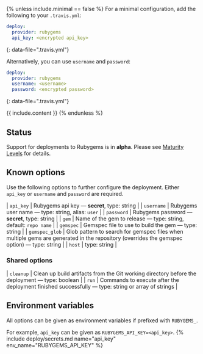 {% unless include.minimal == false %}
For a minimal configuration, add the following to your `.travis.yml`:

```yaml
deploy:
  provider: rubygems
  api_key: <encrypted api_key>
```
{: data-file=".travis.yml"}

Alternatively, you can use `username` and `password`:

```yaml
deploy:
  provider: rubygems
  username: <username>
  password: <encrypted password>
```
{: data-file=".travis.yml"}


{{ include.content }}
{% endunless %}

## Status

Support for deployments to Rubygems is in **alpha**. Please see [Maturity Levels](/user/deployment-v2#maturity-levels) for details.
## Known options

Use the following options to further configure the deployment. Either `api_key` or `username` and `password` are required.

| `api_key` | Rubygems api key &mdash; **secret**, type: string |
| `username` | Rubygems user name &mdash; type: string, alias: `user` |
| `password` | Rubygems password &mdash; **secret**, type: string |
| `gem` | Name of the gem to release &mdash; type: string, default: `repo name` |
| `gemspec` | Gemspec file to use to build the gem &mdash; type: string |
| `gemspec_glob` | Glob pattern to search for gemspec files when multiple gems are generated in the repository (overrides the gemspec option) &mdash; type: string |
| `host` | type: string |

### Shared options

| `cleanup` | Clean up build artifacts from the Git working directory before the deployment &mdash; type: boolean |
| `run` | Commands to execute after the deployment finished successfully &mdash; type: string or array of strings |

## Environment variables

All options can be given as environment variables if prefixed with `RUBYGEMS_`.

For example, `api_key` can be given as `RUBYGEMS_API_KEY=<api_key>`.
{% include deploy/secrets.md name="api_key" env_name="RUBYGEMS_API_KEY" %}